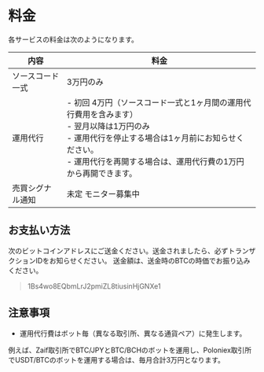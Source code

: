 # 料金

各サービスの料金は次のようになります。

内容    | 料金    |
-------|----------|
ソースコード一式 | 3万円のみ |
運用代行        | - 初回 4万円（ソースコード一式と1ヶ月間の運用代行費用を含みます）<br />- 翌月以降は1万円のみ<br />- 運用代行を停止する場合は1ヶ月前にお知らせください。<br />- 運用代行を再開する場合は、運用代行費の1万円から再開できます。<br /> |
売買シグナル通知 | 未定 モニター募集中 |

## お支払い方法

次のビットコインアドレスにご送金ください。送金されましたら、必ずトランザクションIDをお知らせください。
送金額は、送金時のBTCの時価でお振り込みください。

> 1Bs4wo8EQbmLrJ2pmiZL8tiusinHjGNXe1

## 注意事項

- 運用代行費はボット毎（異なる取引所、異なる通貨ペア）に発生します。  

例えば、Zaif取引所でBTC/JPYとBTC/BCHのボットを運用し、Poloniex取引所でUSDT/BTCのボットを運用する場合は、毎月合計3万円となります。
